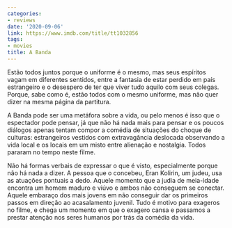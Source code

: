 ```yaml
---
categories:
- reviews
date: '2020-09-06'
link: https://www.imdb.com/title/tt1032856
tags:
- movies
title: A Banda
---
```


Estão todos juntos porque o uniforme é o mesmo, mas seus espíritos vagam em diferentes sentidos, entre a fantasia de estar perdido em país estrangeiro e o desespero de ter que viver tudo aquilo com seus colegas. Porque, sabe como é, estão todos com o mesmo uniforme, mas não quer dizer na mesma página da partitura.

A Banda pode ser uma metáfora sobre a vida, ou pelo menos é isso que o espectador pode pensar, já que não há nada mais para pensar e os poucos diálogos apenas tentam compor a comédia de situações do choque de culturas: estrangeiros vestidos com extravagância deslocada observando a vida local e os locais em um misto entre alienação e nostalgia. Todos pararam no tempo neste filme.

Não há formas verbais de expressar o que é visto, especialmente porque não há nada a dizer. A pessoa que o concebeu, Eran Kolirin, um judeu, usa as atuações pontuais a dedo. Aquele momento que a judia de meia-idade encontra um homem maduro e viúvo e ambos não conseguem se conectar. Aquele embaraço dos mais jovens em não conseguir dar os primeiros passos em direção ao acasalamento juvenil. Tudo é motivo para exageros no filme, e chega um momento em que o exagero cansa e passamos a prestar atenção nos seres humanos por trás da comédia da vida.